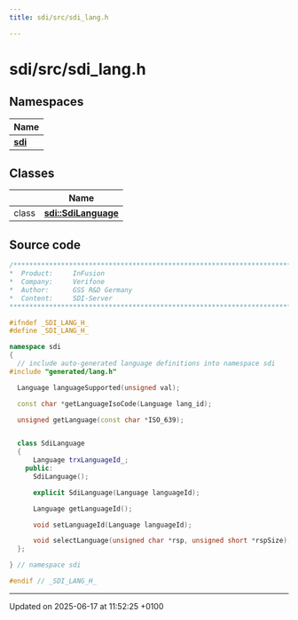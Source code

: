 ```yaml
---
title: sdi/src/sdi_lang.h

---
```


# sdi/src/sdi_lang.h



## Namespaces

| Name           |
| -------------- |
| **[sdi](namespacesdi.md)**  |

## Classes

|                | Name           |
| -------------- | -------------- |
| class | **[sdi::SdiLanguage](classsdi_1_1_sdi_language.md)**  |




## Source code

```cpp
/****************************************************************************
*  Product:     InFusion
*  Company:     Verifone
*  Author:      GSS R&D Germany
*  Content:     SDI-Server
****************************************************************************/

#ifndef _SDI_LANG_H_
#define _SDI_LANG_H_

namespace sdi
{
  // include auto-generated language definitions into namespace sdi
#include "generated/lang.h"

  Language languageSupported(unsigned val);

  const char *getLanguageIsoCode(Language lang_id);

  unsigned getLanguage(const char *ISO_639);


  class SdiLanguage
  {
      Language trxLanguageId_;
    public:
      SdiLanguage();

      explicit SdiLanguage(Language languageId);

      Language getLanguageId();

      void setLanguageId(Language languageId);

      void selectLanguage(unsigned char *rsp, unsigned short *rspSize);
  };

} // namespace sdi

#endif // _SDI_LANG_H_
```


-------------------------------

Updated on 2025-06-17 at 11:52:25 +0100
